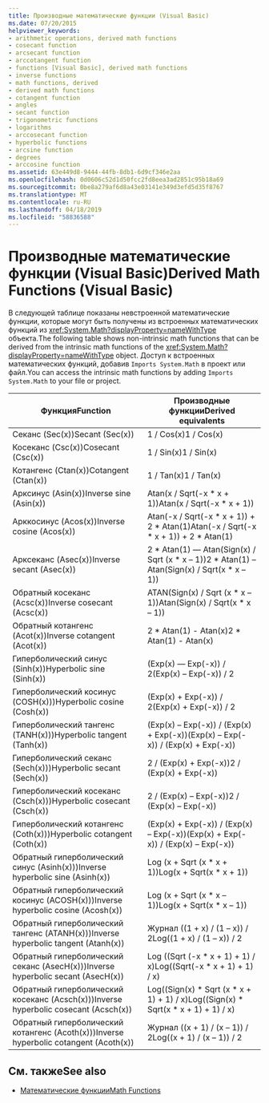 ```yaml
---
title: Производные математические функции (Visual Basic)
ms.date: 07/20/2015
helpviewer_keywords:
- arithmetic operations, derived math functions
- cosecant function
- arcsecant function
- arccotangent function
- functions [Visual Basic], derived math functions
- inverse functions
- math functions, derived
- derived math functions
- cotangent function
- angles
- secant function
- trigonometric functions
- logarithms
- arccosecant function
- hyperbolic functions
- arcsine function
- degrees
- arccosine function
ms.assetid: 63e449d8-9444-44fb-8db1-6d9cf346e2aa
ms.openlocfilehash: 0d0606c52d1d50fcc2fd8eea3ad2851c95b18a69
ms.sourcegitcommit: 0be8a279af6d8a43e03141e349d3efd5d35f8767
ms.translationtype: MT
ms.contentlocale: ru-RU
ms.lasthandoff: 04/18/2019
ms.locfileid: "58836588"
---
```

# <a name="derived-math-functions-visual-basic"></a><span data-ttu-id="cf6e8-102">Производные математические функции (Visual Basic)</span><span class="sxs-lookup"><span data-stu-id="cf6e8-102">Derived Math Functions (Visual Basic)</span></span>
<span data-ttu-id="cf6e8-103">В следующей таблице показаны невстроенной математические функции, которые могут быть получены из встроенных математических функций из <xref:System.Math?displayProperty=nameWithType> объекта.</span><span class="sxs-lookup"><span data-stu-id="cf6e8-103">The following table shows non-intrinsic math functions that can be derived from the intrinsic math functions of the <xref:System.Math?displayProperty=nameWithType> object.</span></span> <span data-ttu-id="cf6e8-104">Доступ к встроенных математических функций, добавив `Imports System.Math` в проект или файл.</span><span class="sxs-lookup"><span data-stu-id="cf6e8-104">You can access the intrinsic math functions by adding `Imports System.Math` to your file or project.</span></span>  
  
|<span data-ttu-id="cf6e8-105">Функция</span><span class="sxs-lookup"><span data-stu-id="cf6e8-105">Function</span></span>|<span data-ttu-id="cf6e8-106">Производные функции</span><span class="sxs-lookup"><span data-stu-id="cf6e8-106">Derived equivalents</span></span>|  
|--------------|-------------------------|  
|<span data-ttu-id="cf6e8-107">Секанс (Sec(x))</span><span class="sxs-lookup"><span data-stu-id="cf6e8-107">Secant (Sec(x))</span></span>|<span data-ttu-id="cf6e8-108">1 / Cos(x)</span><span class="sxs-lookup"><span data-stu-id="cf6e8-108">1 / Cos(x)</span></span>|  
|<span data-ttu-id="cf6e8-109">Косеканс (Csc(x))</span><span class="sxs-lookup"><span data-stu-id="cf6e8-109">Cosecant (Csc(x))</span></span>|<span data-ttu-id="cf6e8-110">1 / Sin(x)</span><span class="sxs-lookup"><span data-stu-id="cf6e8-110">1 / Sin(x)</span></span>|  
|<span data-ttu-id="cf6e8-111">Котангенс (Ctan(x))</span><span class="sxs-lookup"><span data-stu-id="cf6e8-111">Cotangent (Ctan(x))</span></span>|<span data-ttu-id="cf6e8-112">1 / Tan(x)</span><span class="sxs-lookup"><span data-stu-id="cf6e8-112">1 / Tan(x)</span></span>|  
|<span data-ttu-id="cf6e8-113">Арксинус (Asin(x))</span><span class="sxs-lookup"><span data-stu-id="cf6e8-113">Inverse sine (Asin(x))</span></span>|<span data-ttu-id="cf6e8-114">Atan(x / Sqrt(-x \* x + 1))</span><span class="sxs-lookup"><span data-stu-id="cf6e8-114">Atan(x / Sqrt(-x \* x + 1))</span></span>|  
|<span data-ttu-id="cf6e8-115">Арккосинус (Acos(x))</span><span class="sxs-lookup"><span data-stu-id="cf6e8-115">Inverse cosine (Acos(x))</span></span>|<span data-ttu-id="cf6e8-116">Atan(-x / Sqrt(-x \* x + 1)) + 2 \* Atan(1)</span><span class="sxs-lookup"><span data-stu-id="cf6e8-116">Atan(-x / Sqrt(-x \* x + 1)) + 2 \* Atan(1)</span></span>|  
|<span data-ttu-id="cf6e8-117">Арксеканс (Asec(x))</span><span class="sxs-lookup"><span data-stu-id="cf6e8-117">Inverse secant (Asec(x))</span></span>|<span data-ttu-id="cf6e8-118">2 \* Atan(1) — Atan(Sign(x) / Sqrt (x \* x – 1))</span><span class="sxs-lookup"><span data-stu-id="cf6e8-118">2 \* Atan(1) – Atan(Sign(x) / Sqrt(x \* x – 1))</span></span>|  
|<span data-ttu-id="cf6e8-119">Обратный косеканс (Acsc(x))</span><span class="sxs-lookup"><span data-stu-id="cf6e8-119">Inverse cosecant (Acsc(x))</span></span>|<span data-ttu-id="cf6e8-120">ATAN(Sign(x) / Sqrt (x \* x – 1))</span><span class="sxs-lookup"><span data-stu-id="cf6e8-120">Atan(Sign(x) / Sqrt(x \* x – 1))</span></span>|  
|<span data-ttu-id="cf6e8-121">Обратный котангенс (Acot(x))</span><span class="sxs-lookup"><span data-stu-id="cf6e8-121">Inverse cotangent (Acot(x))</span></span>|<span data-ttu-id="cf6e8-122">2 \* Atan(1) - Atan(x)</span><span class="sxs-lookup"><span data-stu-id="cf6e8-122">2 \* Atan(1) - Atan(x)</span></span>|  
|<span data-ttu-id="cf6e8-123">Гиперболический синус (Sinh(x))</span><span class="sxs-lookup"><span data-stu-id="cf6e8-123">Hyperbolic sine (Sinh(x))</span></span>|<span data-ttu-id="cf6e8-124">(Exp(x) — Exp(-x)) / 2</span><span class="sxs-lookup"><span data-stu-id="cf6e8-124">(Exp(x) – Exp(-x)) / 2</span></span>|  
|<span data-ttu-id="cf6e8-125">Гиперболический косинус (COSH(x)))</span><span class="sxs-lookup"><span data-stu-id="cf6e8-125">Hyperbolic cosine (Cosh(x))</span></span>|<span data-ttu-id="cf6e8-126">(Exp(x) + Exp(-x)) / 2</span><span class="sxs-lookup"><span data-stu-id="cf6e8-126">(Exp(x) + Exp(-x)) / 2</span></span>|  
|<span data-ttu-id="cf6e8-127">Гиперболический тангенс (TANH(x)))</span><span class="sxs-lookup"><span data-stu-id="cf6e8-127">Hyperbolic tangent (Tanh(x))</span></span>|<span data-ttu-id="cf6e8-128">(Exp(x) – Exp(-x)) / (Exp(x) + Exp(-x))</span><span class="sxs-lookup"><span data-stu-id="cf6e8-128">(Exp(x) – Exp(-x)) / (Exp(x) + Exp(-x))</span></span>|  
|<span data-ttu-id="cf6e8-129">Гиперболический секанс (Sech(x)))</span><span class="sxs-lookup"><span data-stu-id="cf6e8-129">Hyperbolic secant (Sech(x))</span></span>|<span data-ttu-id="cf6e8-130">2 / (Exp(x) + Exp(-x))</span><span class="sxs-lookup"><span data-stu-id="cf6e8-130">2 / (Exp(x) + Exp(-x))</span></span>|  
|<span data-ttu-id="cf6e8-131">Гиперболический косеканс (Csch(x)))</span><span class="sxs-lookup"><span data-stu-id="cf6e8-131">Hyperbolic cosecant (Csch(x))</span></span>|<span data-ttu-id="cf6e8-132">2 / (Exp(x) – Exp(-x))</span><span class="sxs-lookup"><span data-stu-id="cf6e8-132">2 / (Exp(x) – Exp(-x))</span></span>|  
|<span data-ttu-id="cf6e8-133">Гиперболический котангенс (Coth(x)))</span><span class="sxs-lookup"><span data-stu-id="cf6e8-133">Hyperbolic cotangent (Coth(x))</span></span>|<span data-ttu-id="cf6e8-134">(Exp(x) + Exp(-x)) / (Exp(x) – Exp(-x))</span><span class="sxs-lookup"><span data-stu-id="cf6e8-134">(Exp(x) + Exp(-x)) / (Exp(x) – Exp(-x))</span></span>|  
|<span data-ttu-id="cf6e8-135">Обратный гиперболический синус (Asinh(x)))</span><span class="sxs-lookup"><span data-stu-id="cf6e8-135">Inverse hyperbolic sine (Asinh(x))</span></span>|<span data-ttu-id="cf6e8-136">Log (x + Sqrt (x \* x + 1))</span><span class="sxs-lookup"><span data-stu-id="cf6e8-136">Log(x + Sqrt(x \* x + 1))</span></span>|  
|<span data-ttu-id="cf6e8-137">Обратный гиперболический косинус (ACOSH(x)))</span><span class="sxs-lookup"><span data-stu-id="cf6e8-137">Inverse hyperbolic cosine (Acosh(x))</span></span>|<span data-ttu-id="cf6e8-138">Log (x + Sqrt (x \* x – 1))</span><span class="sxs-lookup"><span data-stu-id="cf6e8-138">Log(x + Sqrt(x \* x – 1))</span></span>|  
|<span data-ttu-id="cf6e8-139">Обратный гиперболический тангенс (ATANH(x)))</span><span class="sxs-lookup"><span data-stu-id="cf6e8-139">Inverse hyperbolic tangent (Atanh(x))</span></span>|<span data-ttu-id="cf6e8-140">Журнал ((1 + x) / (1 – x)) / 2</span><span class="sxs-lookup"><span data-stu-id="cf6e8-140">Log((1 + x) / (1 – x)) / 2</span></span>|  
|<span data-ttu-id="cf6e8-141">Обратный гиперболический секанс (AsесH(x)))</span><span class="sxs-lookup"><span data-stu-id="cf6e8-141">Inverse hyperbolic secant (AsecH(x))</span></span>|<span data-ttu-id="cf6e8-142">Log ((Sqrt (-x \* x + 1) + 1) / x)</span><span class="sxs-lookup"><span data-stu-id="cf6e8-142">Log((Sqrt(-x \* x + 1) + 1) / x)</span></span>|  
|<span data-ttu-id="cf6e8-143">Обратный гиперболический косеканс (Acsch(x)))</span><span class="sxs-lookup"><span data-stu-id="cf6e8-143">Inverse hyperbolic cosecant (Acsch(x))</span></span>|<span data-ttu-id="cf6e8-144">Log((Sign(x) \* Sqrt (x \* x + 1) + 1) / x)</span><span class="sxs-lookup"><span data-stu-id="cf6e8-144">Log((Sign(x) \* Sqrt(x \* x + 1) + 1) / x)</span></span>|  
|<span data-ttu-id="cf6e8-145">Обратный гиперболический котангенс (Acoth(x)))</span><span class="sxs-lookup"><span data-stu-id="cf6e8-145">Inverse hyperbolic cotangent (Acoth(x))</span></span>|<span data-ttu-id="cf6e8-146">Журнал ((x + 1) / (x – 1)) / 2</span><span class="sxs-lookup"><span data-stu-id="cf6e8-146">Log((x + 1) / (x – 1)) / 2</span></span>|  
  
## <a name="see-also"></a><span data-ttu-id="cf6e8-147">См. также</span><span class="sxs-lookup"><span data-stu-id="cf6e8-147">See also</span></span>

- [<span data-ttu-id="cf6e8-148">Математические функции</span><span class="sxs-lookup"><span data-stu-id="cf6e8-148">Math Functions</span></span>](../../../visual-basic/language-reference/functions/math-functions.md)
